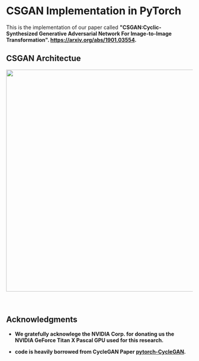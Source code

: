 # CSGAN Implementation in PyTorch
This is the implementation of our paper called <b>"CSGAN:Cyclic-Synthesized Generative Adversarial Network For Image-to-Image Transformation".<b> <a href="https://arxiv.org/abs/1901.03554">https://arxiv.org/abs/1901.03554</a>.
## CSGAN Architectue
<img src='CSGAN.jpg' align="center" width=600>
<br><br><br>

## Acknowledgments
- We gratefully acknowlege the NVIDIA Corp. for donating us the NVIDIA GeForce Titan X Pascal GPU used for this research.

- code is heavily borrowed from CycleGAN Paper [pytorch-CycleGAN](https://github.com/junyanz/pytorch-CycleGAN-and-pix2pix).
